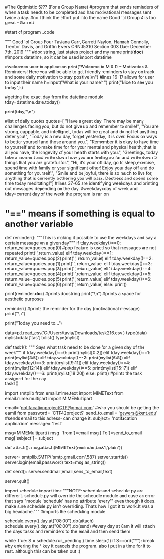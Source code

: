#The Optimistic 5??? (For a Group Name)
#program that sends reminders of when a task needs to be completed and has motivational messages sent twice a day. 
#no I think the effort put into the name Good 'ol Group 4 is too great - Garrett 

#start of program...code

"""
Good 'ol Group Four
Taviana Carr, Garrett Naylon, Hannah Connolly, Trenton Davis, and Griffin Ewers
CRN:15310
Section 003
Due: December 7th, 2019
"""
#doc string, just states project and my name
print(__doc__)
#imports datetime, so it can be used
import datetime

#welcomes user to application
print("Welcome to M & R = Motivation & Reminders! Here you will be able to get friendly reminders to stay on track and some daily motivation to stay positive!\n")
#lines 16-17 allows for user to input their name
h=input("What is your name? ")
print("Nice to see you today",h)

#getting the exact day from the datetime module
tday=datetime.date.today()

print(tday,"\n")

#list of daily quotes 
quotes=[
       "Have a great day! There may be many challenges facing you, but do not give up and remember to smile!",
       "You are strong, cappable, and intellignet, today will be great and do not let anything deter you!",
       "Today is a new day, forget yesterday, it is over. Focus on ways to better yourself and those around you.",
       "Remember it is okay to have time to yourself and to make time for for your mental and physical health, that is all you have, the longevity of your health starts with you.",
       "Greetings, today take a moment and write down how you are feeling so far and write down 5 things that you are grateful for.",
       "Hi, it's your off day, go to sleep,exercise, spend time with family or your significant other! Enjoy your day off and do something for yourself.",
       "Smile and be joyful, there is so much to live for, anything that is currently bothering you will pass. Destress and spend some time today meditating!"]
#lines 37-65 are identifiying weekdays and printing out messages depending on the day.
#weekday=day of week and tday=current day of the week the program is ran on
# "==" means if something is equal to another variable 
def reminder():
    """This is making it possible to use the weekdays and say a certain message on a given day"""
    if tday.weekday()==0:
        return_value=quotes.pop(0)
        #pop feature is used so that messages are not repeated
        print('',return_value)
    elif tday.weekday()==1:
        return_value=quotes.pop(2)
        print('', return_value)
    elif tday.weekday()==2:
        return_value=quotes.pop(1)
        print('', return_value)
    elif tday.weekday()==3:
        return_value=quotes.pop(3)
        print('',return_value)
    elif tday.weekday()==4: 
        return_value=quotes.pop(4)
        print('',return_value)
    elif tday.weekday()==5:
        return_value=quotes.pop(5)
        print('',return_value)
    elif tday.weekday()==6:
        return_value=quotes.pop(6)
        print('',return_value)
    else:
        print()  

print(reminder.__doc__)
#prints docstring
print("\n")
#prints a space for aesthetic purposes
        
reminder()
#prints the reminder for the day (motivational message)
print("\n")

print("Today you need to...")

data=pd.read_csv('C:/Users/tavia/Downloads/task216.csv')
type(data)
mylist=data['tas'].tolist()
type(mylist)

def task1():
    """ Says what task need to be done for a given day of the week"""
    if tday.weekday()==0:
        print(mylist[0:2])
    elif tday.weekday()==1:
        print(mylist[3:5])
    elif tday.weekday()==2:
        print(mylist[6:8])
    elif tday.weekday()==3:
        print(mylist[9:11])
    elif tday.weekday()==4:
        print(mylist[12:14])
    elif tday.weekday()==5:
        print(mylist[15:17]) 
    elif tday.weekday()==6:
        print(mylist[18:20])
    else:
        print()
#prints the task assigned for the day        
task1()

import smtplib
from email.mime.text import MIMEText
from email.mime.multipart import MIMEMultipart

email= 'notifacationprojectCTP@gmail.com'
#who you should be getting the eamil from
password= 'CTP42project$'
send_to_email= 'gewers@kent.edu'
#sends email to this adress- can change it.
subject= 'notifacation application'
message= 'test' 

msg=MIMEMultipart()
msg ['from']=email 
msg ['To']=send_to_email
msg['subject']= subject

def attach(): 
    msg.attach(MIMEText(reminder,task1,'plain'))

server= smtplib.SMTP('smtp.gmail.com',587)
server.starttls()
server.login(email,password)
text=msg.as_string()

def send():
    server.sendmail(email,send_to_email,text)

server.quit()

import schedule
import time
"""NOTE: schedule and schedule.py are different. schedule.py will override the scheudle module and cuse an error that says "module 'schedule' has no attribute 'every'" even though it does. make sure schedule.py isn't overriding. Thats how I got it to work.It was a big headache."""
#imports the scheduling module 

schedule.every().day.at("08:00").do(attach)
schedule.every().day.at("08:00").do(send)
#every day at 8am it will attach the days tasks and reminders to the email and then send them

while True:
   S = schedule.run_pending()
   time.sleep(1)
   if S==ord("*"):
        break
#by entering the * key it cancels the program. also i put in a time for it to rest. although this can be taken out :)
